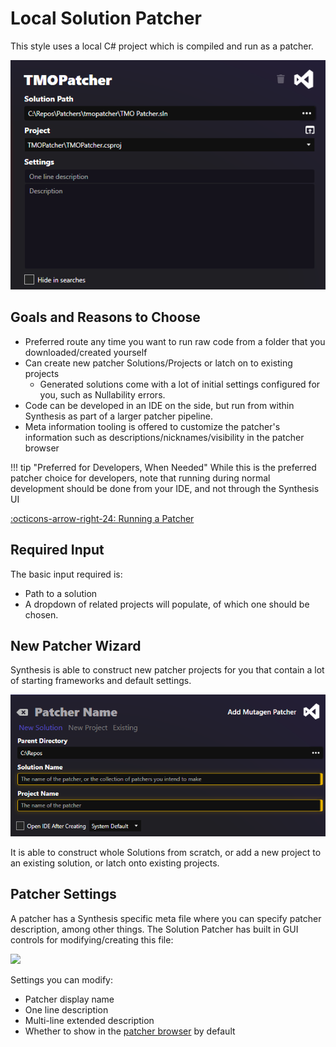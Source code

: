 # Local Solution Patcher
This style uses a local C# project which is compiled and run as a patcher.

![Solution Patcher](images/solution-patcher.png)

## Goals and Reasons to Choose

- Preferred route any time you want to run raw code from a folder that you downloaded/created yourself
- Can create new patcher Solutions/Projects or latch on to existing projects
    - Generated solutions come with a lot of initial settings configured for you, such as Nullability errors.
- Code can be developed in an IDE on the side, but run from within Synthesis as part of a larger patcher pipeline. 
- Meta information tooling is offered to customize the patcher's information such as descriptions/nicknames/visibility in the patcher browser

!!! tip "Preferred for Developers, When Needed"
    While this is the preferred patcher choice for developers, note that running during normal development should be done from your IDE, and not through the Synthesis UI

[:octicons-arrow-right-24: Running a Patcher](devs/Running-and-Debugging.md)
	
## Required Input
The basic input required is:

- Path to a solution
- A dropdown of related projects will populate, of which one should be chosen.

## New Patcher Wizard
Synthesis is able to construct new patcher projects for you that contain a lot of starting frameworks and default settings.

![New Patcher Wizard](images/new-patcher-wizard.png)

It is able to construct whole Solutions from scratch, or add a new project to an existing solution, or latch onto existing projects.

## Patcher Settings
A patcher has a Synthesis specific meta file where you can specify patcher description, among other things.  The Solution Patcher has built in GUI controls for modifying/creating this file:

![](https://i.imgur.com/mTJevUM.png)

Settings you can modify:

- Patcher display name
- One line description
- Multi-line extended description
- Whether to show in the [patcher browser](Git-Repository-Patcher.md#patcher-browser) by default
